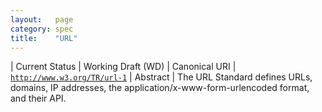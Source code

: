```yaml
---
layout:   page
category: spec
title:    "URL"
---
```


| Current Status | Working Draft (WD)
| Canonical URI | [`http://www.w3.org/TR/url-1`](http://www.w3.org/TR/url-1)
| Abstract | The URL Standard defines URLs, domains, IP addresses, the application/x-www-form-urlencoded format, and their API.